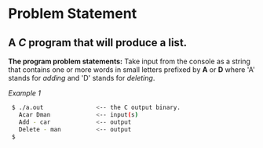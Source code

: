 # Problem Statement #
## A _C_ program that will produce a list. ##

**The program problem statements:**
Take input from the console as a string that contains one or more words in small letters prefixed by **A** or **D** where 'A' stands for _adding_ and 'D' stands for _deleting_.

   _Example 1_
 
   ```bash
    $ ./a.out               <-- the C output binary.
      Acar Dman             <-- input(s)
      Add - car             <-- output      
      Delete - man          <-- output
    $
   ```
